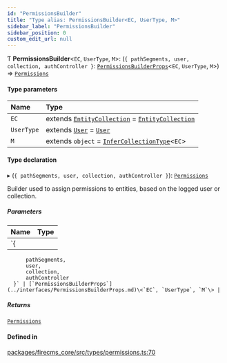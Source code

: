 ```yaml
---
id: "PermissionsBuilder"
title: "Type alias: PermissionsBuilder<EC, UserType, M>"
sidebar_label: "PermissionsBuilder"
sidebar_position: 0
custom_edit_url: null
---
```


Ƭ **PermissionsBuilder**\<`EC`, `UserType`, `M`\>: (`{
          pathSegments,
          user,
          collection,
          authController
      }`: [`PermissionsBuilderProps`](../interfaces/PermissionsBuilderProps.md)\<`EC`, `UserType`, `M`\>) => [`Permissions`](../interfaces/Permissions.md)

#### Type parameters

| Name | Type |
| :------ | :------ |
| `EC` | extends [`EntityCollection`](../interfaces/EntityCollection.md) = [`EntityCollection`](../interfaces/EntityCollection.md) |
| `UserType` | extends [`User`](User.md) = [`User`](User.md) |
| `M` | extends `object` = [`InferCollectionType`](InferCollectionType.md)\<`EC`\> |

#### Type declaration

▸ (`{
          pathSegments,
          user,
          collection,
          authController
      }`): [`Permissions`](../interfaces/Permissions.md)

Builder used to assign permissions to entities,
based on the logged user or collection.

##### Parameters

| Name | Type |
| :------ | :------ |
| `{
          pathSegments,
          user,
          collection,
          authController
      }` | [`PermissionsBuilderProps`](../interfaces/PermissionsBuilderProps.md)\<`EC`, `UserType`, `M`\> |

##### Returns

[`Permissions`](../interfaces/Permissions.md)

#### Defined in

[packages/firecms_core/src/types/permissions.ts:70](https://github.com/FireCMSco/firecms/blob/d45f3739/packages/firecms_core/src/types/permissions.ts#L70)
